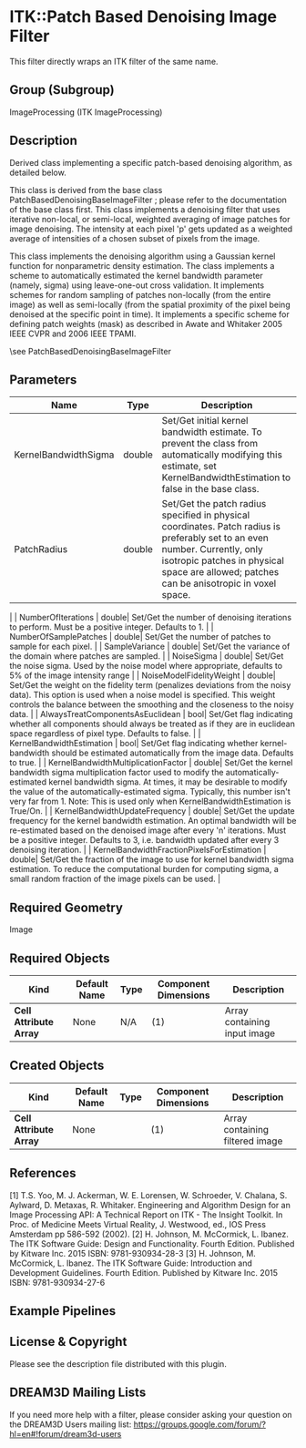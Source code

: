 # ITK::Patch Based Denoising Image Filter

This filter directly wraps an ITK filter of the same name.

## Group (Subgroup) ##

ImageProcessing (ITK ImageProcessing)

## Description ##

Derived class implementing a specific patch-based denoising algorithm, as detailed below.

This class is derived from the base class PatchBasedDenoisingBaseImageFilter ; please refer to the documentation of the base class first. This class implements a denoising filter that uses iterative non-local, or semi-local, weighted averaging of image patches for image denoising. The intensity at each pixel 'p' gets updated as a weighted average of intensities of a chosen subset of pixels from the image.

This class implements the denoising algorithm using a Gaussian kernel function for nonparametric density estimation. The class implements a scheme to automatically estimated the kernel bandwidth parameter (namely, sigma) using leave-one-out cross validation. It implements schemes for random sampling of patches non-locally (from the entire image) as well as semi-locally (from the spatial proximity of the pixel being denoised at the specific point in time). It implements a specific scheme for defining patch weights (mask) as described in Awate and Whitaker 2005 IEEE CVPR and 2006 IEEE TPAMI.

\see PatchBasedDenoisingBaseImageFilter

## Parameters ##

| Name | Type | Description |
|------|------|-------------|
| KernelBandwidthSigma | double| Set/Get initial kernel bandwidth estimate. To prevent the class from automatically modifying this estimate, set KernelBandwidthEstimation to false in the base class. |
| PatchRadius | double| Set/Get the patch radius specified in physical coordinates. Patch radius is preferably set to an even number. Currently, only isotropic patches in physical space are allowed; patches can be anisotropic in voxel space.
 |
| NumberOfIterations | double| Set/Get the number of denoising iterations to perform. Must be a positive integer. Defaults to 1.
 |
| NumberOfSamplePatches | double| Set/Get the number of patches to sample for each pixel.
 |
| SampleVariance | double| Set/Get the variance of the domain where patches are sampled.
 |
| NoiseSigma | double| Set/Get the noise sigma. Used by the noise model where appropriate, defaults to 5% of the image intensity range |
| NoiseModelFidelityWeight | double| Set/Get the weight on the fidelity term (penalizes deviations from the noisy data). This option is used when a noise model is specified. This weight controls the balance between the smoothing and the closeness to the noisy data.
 |
| AlwaysTreatComponentsAsEuclidean | bool| Set/Get flag indicating whether all components should always be treated as if they are in euclidean space regardless of pixel type. Defaults to false.
 |
| KernelBandwidthEstimation | bool| Set/Get flag indicating whether kernel-bandwidth should be estimated automatically from the image data. Defaults to true.
 |
| KernelBandwidthMultiplicationFactor | double| Set/Get the kernel bandwidth sigma multiplication factor used to modify the automatically-estimated kernel bandwidth sigma. At times, it may be desirable to modify the value of the automatically-estimated sigma. Typically, this number isn't very far from 1. Note: This is used only when KernelBandwidthEstimation is True/On. |
| KernelBandwidthUpdateFrequency | double| Set/Get the update frequency for the kernel bandwidth estimation. An optimal bandwidth will be re-estimated based on the denoised image after every 'n' iterations. Must be a positive integer. Defaults to 3, i.e. bandwidth updated after every 3 denoising iteration.
 |
| KernelBandwidthFractionPixelsForEstimation | double| Set/Get the fraction of the image to use for kernel bandwidth sigma estimation. To reduce the computational burden for computing sigma, a small random fraction of the image pixels can be used. |


## Required Geometry ##

Image

## Required Objects ##

| Kind | Default Name | Type | Component Dimensions | Description |
|------|--------------|------|----------------------|-------------|
| **Cell Attribute Array** | None | N/A | (1)  | Array containing input image

## Created Objects ##

| Kind | Default Name | Type | Component Dimensions | Description |
|------|--------------|------|----------------------|-------------|
| **Cell Attribute Array** | None |  | (1)  | Array containing filtered image

## References ##

[1] T.S. Yoo, M. J. Ackerman, W. E. Lorensen, W. Schroeder, V. Chalana, S. Aylward, D. Metaxas, R. Whitaker. Engineering and Algorithm Design for an Image Processing API: A Technical Report on ITK - The Insight Toolkit. In Proc. of Medicine Meets Virtual Reality, J. Westwood, ed., IOS Press Amsterdam pp 586-592 (2002). 
[2] H. Johnson, M. McCormick, L. Ibanez. The ITK Software Guide: Design and Functionality. Fourth Edition. Published by Kitware Inc. 2015 ISBN: 9781-930934-28-3
[3] H. Johnson, M. McCormick, L. Ibanez. The ITK Software Guide: Introduction and Development Guidelines. Fourth Edition. Published by Kitware Inc. 2015 ISBN: 9781-930934-27-6

## Example Pipelines ##



## License & Copyright ##

Please see the description file distributed with this plugin.

## DREAM3D Mailing Lists ##

If you need more help with a filter, please consider asking your question on the DREAM3D Users mailing list:
https://groups.google.com/forum/?hl=en#!forum/dream3d-users
